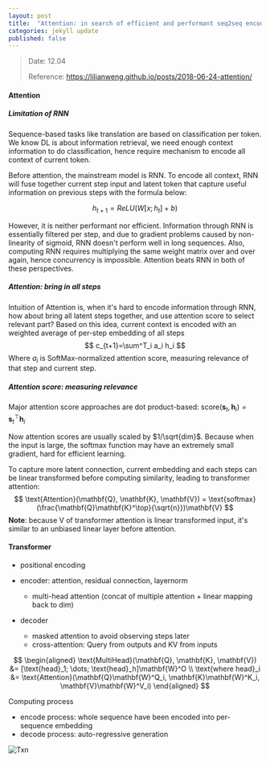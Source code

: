 ```yaml
---
layout: post
title:  "Attention: in search of efficient and performant seq2seq encoder"
categories: jekyll update
published: false
---
```



> Date: 12.04
> 
> Reference: https://lilianweng.github.io/posts/2018-06-24-attention/

#### Attention

##### Limitation of RNN

Sequence-based tasks like translation are based on classification per token. We know DL is about information retrieval, we need enough context information to do classification, hence require mechanism to encode all context of current token. 

Before attention, the mainstream model is RNN. To encode all context, RNN will fuse together current step input and latent token that capture useful information on previous steps with the formula below:

$$
h_{t+1}=ReLU(W[x;h_t]+b)
$$


However, it is neither performant nor efficient. Information through RNN is essentially filtered per step, and due to gradient problems caused by non-linearity of sigmoid, RNN doesn't perform well in long sequences. Also, computing RNN requires multiplying the same weight matrix over and over again, hence concurrency is impossible. Attention beats RNN in both of these perspectives.


##### Attention: bring in all steps

Intuition of Attention is, when it's hard to encode information through RNN, how about bring all latent steps together, and use attention score to select relevant part? Based on this idea, current context is encoded with an weighted average of per-step embedding of all steps
$$
c_{t+1}=\sum^T_i a_i h_i
$$
Where $a_i$ is SoftMax-normalized attention score, measuring relevance of that step and current step.

##### Attention score: measuring relevance

Major attention score approaches are dot product-based: $\text{score}(\boldsymbol{s}_t, \boldsymbol{h}_i) = \boldsymbol{s}_t^\top\boldsymbol{h}_i$

Now attention scores are usually scaled by $1/\sqrt{dim}$. Because when the input is large, the softmax function may have an extremely small gradient, hard for efficient learning.

To capture more latent connection, current embedding and each steps can be linear transformed before computing similarity, leading to transformer attention:
$$
\text{Attention}(\mathbf{Q}, \mathbf{K}, \mathbf{V}) = \text{softmax}(\frac{\mathbf{Q}\mathbf{K}^\top}{\sqrt{n}})\mathbf{V}
$$
**Note**: because V of transformer attention is linear transformed input, it's similar to an unbiased linear layer before attention. 

#### Transformer

- positional encoding

- encoder: attention, residual connection, layernorm
  - multi-head attention (concat of multiple attention + linear mapping back to dim)

- decoder
  - masked attention to avoid observing steps later
  - cross-attention: Query from outputs and KV from inputs


$$
\begin{aligned}
\text{MultiHead}(\mathbf{Q}, \mathbf{K}, \mathbf{V}) &= [\text{head}_1; \dots; \text{head}_h]\mathbf{W}^O \\
\text{where head}_i &= \text{Attention}(\mathbf{Q}\mathbf{W}^Q_i, \mathbf{K}\mathbf{W}^K_i, \mathbf{V}\mathbf{W}^V_i)
\end{aligned}
$$


Computing process

- encode process: whole sequence have been encoded into per-sequence embedding
- decode process: auto-regressive generation

 

![Txn](https://lilianweng.github.io/posts/2018-06-24-attention/transformer.png)

